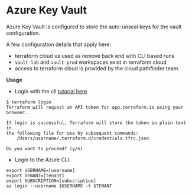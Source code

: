# Azure Key Vault
Azure Key Vault is configured to store the auto-unseal keys for the vault configuration. 

A few configuration details that apply here: 
- terraform cloud us used as remove back end with CLI based runs
- `vault-lab` and `vault-prod` workspaces exist in terraform cloud 
- access to terraform cloud is provided by the cloud pathfinder team

**Usage**
- Login with the cli [tutorial here](https://learn.hashicorp.com/terraform/tfc/tfc_login?utm_source=WEBSITE&utm_medium=WEB_IO&utm_offer=ARTICLE_PAGE&utm_content=DOCS)

```
$ terraform login
Terraform will request an API token for app.terraform.io using your browser.

If login is successful, Terraform will store the token in plain text in
the following file for use by subsequent commands:
    /Users/username/.terraform.d/credentials.tfrc.json

Do you want to proceed? (y/n)
```

- Login to the Azure CLI

```
export USERNAME=[username]
export TENANT=[tenant]
export SUBSCRIPTION=[subscription]
az login --username $USERNAME -t $TENANT
```

